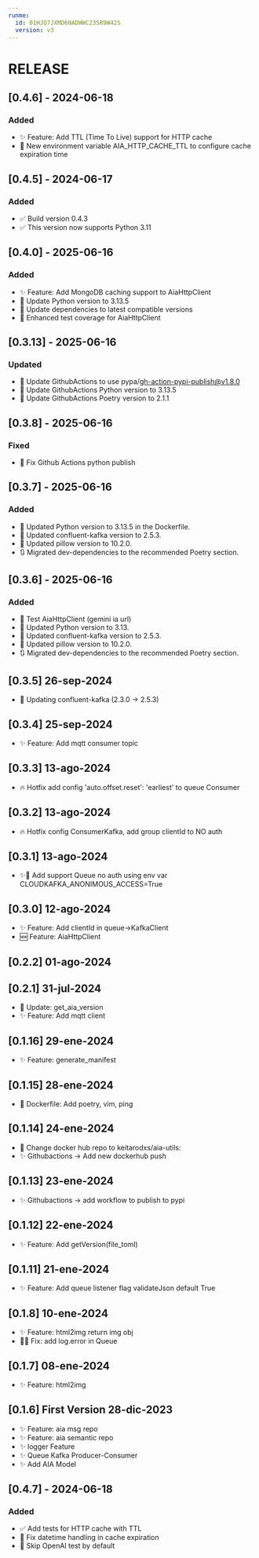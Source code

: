```yaml
---
runme:
  id: 01HJQ7JXMD6NADWWC23SR9W42S
  version: v3
---
```


# RELEASE

## [0.4.6] - 2024-06-18
### Added
- ✨ Feature: Add TTL (Time To Live) support for HTTP cache
- 🔧 New environment variable AIA_HTTP_CACHE_TTL to configure cache expiration time

## [0.4.5] - 2024-06-17
### Added
- ✅ Build version 0.4.3
- ✅ This version now supports Python 3.11

## [0.4.0] - 2025-06-16
### Added
- ✨ Feature: Add MongoDB caching support to AiaHttpClient
- 🔄 Update Python version to 3.13.5
- 🔄 Update dependencies to latest compatible versions
- 🧪 Enhanced test coverage for AiaHttpClient

## [0.3.13] - 2025-06-16
### Updated
- 🔄 Update GithubActions to use pypa/gh-action-pypi-publish@v1.8.0
- 🔄 Update GithubActions Python version to 3.13.5
- 🔄 Update GithubActions Poetry version to 2.1.1

## [0.3.8] - 2025-06-16
### Fixed
- 🐞 Fix Github Actions python publish

## [0.3.7] - 2025-06-16
### Added
- 🔄 Updated Python version to 3.13.5 in the Dockerfile.
- 🔄 Updated confluent-kafka version to 2.5.3.
- 🔄 Updated pillow version to 10.2.0.
- 🔃 Migrated dev-dependencies to the recommended Poetry section.

## [0.3.6] - 2025-06-16
### Added
- 🧪 Test AiaHttpClient (gemini ia url)
- 🔄 Updated Python version to 3.13.
- 🔄 Updated confluent-kafka version to 2.5.3.
- 🔄 Updated pillow version to 10.2.0.
- 🔃 Migrated dev-dependencies to the recommended Poetry section.

## [0.3.5] 26-sep-2024

- 🔄 Updating confluent-kafka (2.3.0 -> 2.5.3)

## [0.3.4] 25-sep-2024

- ✨ Feature: Add mqtt consumer topic

## [0.3.3] 13-ago-2024

- 🔥 Hotfix add config 'auto.offset.reset': 'earliest' to queue Consumer

## [0.3.2] 13-ago-2024

- 🔥 Hotfix config ConsumerKafka, add group clientId to NO auth

## [0.3.1] 13-ago-2024

- ✨🔧 Add support Queue no auth using env var CLOUDKAFKA_ANONIMOUS_ACCESS=True

## [0.3.0] 12-ago-2024

- ✨ Feature: Add clientId in queue->KafkaClient
- 🆕 Feature: AiaHttpClient

## [0.2.2] 01-ago-2024

## [0.2.1] 31-jul-2024

- 🔄 Update: get_aia_version
- ✨ Feature: Add mqtt client

## [0.1.16] 29-ene-2024

- ✨ Feature: generate_manifest

## [0.1.15] 28-ene-2024

- 🔄 Dockerfile: Add poetry, vim, ping

## [0.1.14] 24-ene-2024

- 🔧 Change docker hub repo to keitarodxs/aia-utils:<tag>
- ✨ Githubactions -> Add new dockerhub push

## [0.1.13] 23-ene-2024

- ✨ Githubactions -> add workflow to publish to pypi

## [0.1.12] 22-ene-2024

- ✨ Feature: Add getVersion(file_toml)

## [0.1.11] 21-ene-2024

- ✨ Feature: Add queue listener flag validateJson default True

## [0.1.8] 10-ene-2024

- ✨ Feature: html2img return img obj
- 🐛🔧 Fix: add log.error in Queue

## [0.1.7] 08-ene-2024

- ✨ Feature: html2img

## [0.1.6] First Version 28-dic-2023

- ✨ Feature: aia msg repo
- ✨ Feature: aia semantic repo
- ✨ logger Feature
- ✨ Queue Kafka Producer-Consumer
- ✨ Add AIA Model

## [0.4.7] - 2024-06-18
### Added
- ✅ Add tests for HTTP cache with TTL
- 🐛 Fix datetime handling in cache expiration
- 🚫 Skip OpenAI test by default



